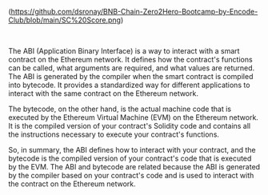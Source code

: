 (https://github.com/dsronay/BNB-Chain-Zero2Hero-Bootcamp-by-Encode-Club/blob/main/SC%20Score.png)

</br>

The ABI (Application Binary Interface) is a way to interact with a smart contract on the Ethereum network. It defines how the contract's functions can be called, what arguments are required, and what values are returned. The ABI is generated by the compiler when the smart contract is compiled into bytecode. It provides a standardized way for different applications to interact with the same contract on the Ethereum network.

The bytecode, on the other hand, is the actual machine code that is executed by the Ethereum Virtual Machine (EVM) on the Ethereum network. It is the compiled version of your contract's Solidity code and contains all the instructions necessary to execute your contract's functions.

So, in summary, the ABI defines how to interact with your contract, and the bytecode is the compiled version of your contract's code that is executed by the EVM. The ABI and bytecode are related because the ABI is generated by the compiler based on your contract's code and is used to interact with the contract on the Ethereum network.


